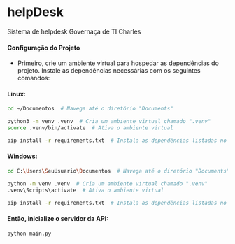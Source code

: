 # helpDesk
 Sistema de helpdesk Governaça de TI Charles

#### Configuração do Projeto
* Primeiro, crie um ambiente virtual para hospedar as dependências do projeto.
Instale as dependências necessárias com os seguintes comandos:

#### Linux:

```bash
cd ~/Documentos  # Navega até o diretório "Documents"

python3 -m venv .venv  # Cria um ambiente virtual chamado ".venv"
source .venv/bin/activate  # Ativa o ambiente virtual

pip install -r requirements.txt  # Instala as dependências listadas no arquivo "requirements.txt"
```

#### Windows:

```bash
cd C:\Users\SeuUsuario\Documentos  # Navega até o diretório "Documents"

python -m venv .venv  # Cria um ambiente virtual chamado ".venv"
.venv\Scripts\activate  # Ativa o ambiente virtual

pip install -r requirements.txt  # Instala as dependências listadas no arquivo "requirements.txt"

```

#### Então, inicialize o servidor da API:

```bash
python main.py
```
